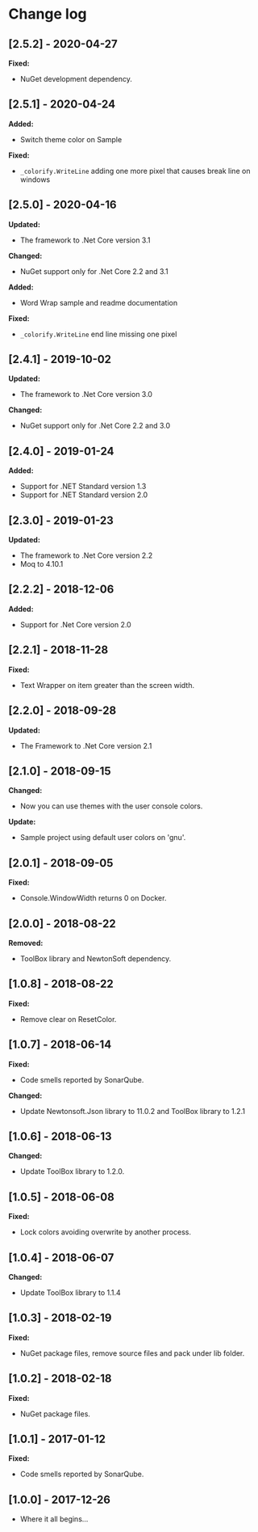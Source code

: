 # Change log

<!-- http://keepachangelog.com/en/0.3.0/
Added       for new features.
Changed     for changes in existing functionality.
Deprecated  for once-stable features removed in upcoming releases.
Removed     for deprecated features removed in this release.
Fixed       for any bug fixes.
Security    to invite users to upgrade in case of vulnerabilities.
-->

## [2.5.2] - 2020-04-27

**Fixed:**

- NuGet development dependency.

## [2.5.1] - 2020-04-24

**Added:**

- Switch theme color on Sample

**Fixed:**

- `_colorify.WriteLine` adding one more pixel that causes break line on windows

## [2.5.0] - 2020-04-16

**Updated:**

- The framework to .Net Core version 3.1

**Changed:**

- NuGet support only for .Net Core 2.2 and 3.1

**Added:**

- Word Wrap sample and readme documentation

**Fixed:**

- `_colorify.WriteLine` end line missing one pixel

## [2.4.1] - 2019-10-02

**Updated:**

- The framework to .Net Core version 3.0

**Changed:**

- NuGet support only for .Net Core 2.2 and 3.0

## [2.4.0] - 2019-01-24

**Added:**

- Support for .NET Standard version 1.3
- Support for .NET Standard version 2.0

## [2.3.0] - 2019-01-23

**Updated:**

- The framework to .Net Core version 2.2
- Moq to 4.10.1

## [2.2.2] - 2018-12-06

**Added:**

- Support for .Net Core version 2.0

## [2.2.1] - 2018-11-28

**Fixed:**

- Text Wrapper on item greater than the screen width.

## [2.2.0] - 2018-09-28

**Updated:**

- The Framework to .Net Core version 2.1

## [2.1.0] - 2018-09-15

**Changed:**

- Now you can use themes with the user console colors.

**Update:**

- Sample project using default user colors on 'gnu'.

## [2.0.1] - 2018-09-05

**Fixed:**

- Console.WindowWidth returns 0 on Docker.

## [2.0.0] - 2018-08-22

**Removed:**

- ToolBox library and NewtonSoft dependency.

## [1.0.8] - 2018-08-22

**Fixed:**

- Remove clear on ResetColor.

## [1.0.7] - 2018-06-14

**Fixed:**

- Code smells reported by SonarQube.

**Changed:**

- Update Newtonsoft.Json library to 11.0.2 and ToolBox library to 1.2.1

## [1.0.6] - 2018-06-13

**Changed:**

- Update ToolBox library to 1.2.0.

## [1.0.5] - 2018-06-08

**Fixed:**

- Lock colors avoiding overwrite by another process.

## [1.0.4] - 2018-06-07

**Changed:**

- Update ToolBox library to 1.1.4

## [1.0.3] - 2018-02-19

**Fixed:**

- NuGet package files, remove source files and pack under lib folder.

## [1.0.2] - 2018-02-18

**Fixed:**

- NuGet package files.

## [1.0.1] - 2017-01-12

**Fixed:**

- Code smells reported by SonarQube.

## [1.0.0] - 2017-12-26

- Where it all begins...

